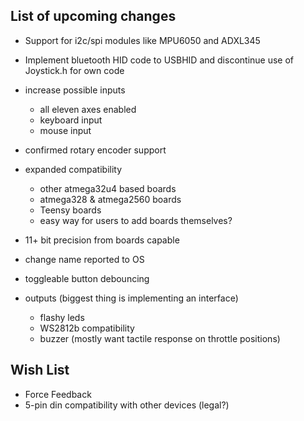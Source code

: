## List of upcoming changes 

- Support for i2c/spi modules like MPU6050 and ADXL345

- Implement bluetooth HID code to USBHID and discontinue use of Joystick.h for own code

- increase possible inputs
    - all eleven axes enabled
    - keyboard input
    - mouse input

- confirmed rotary encoder support

- expanded compatibility
    - other atmega32u4 based boards
    - atmega328 & atmega2560 boards
    - Teensy boards
    - easy way for users to add boards themselves?

- 11+ bit precision from boards capable
- change name reported to OS
- toggleable button debouncing
- outputs (biggest thing is implementing an interface)
    - flashy leds
    - WS2812b compatibility 
    - buzzer (mostly want tactile response on throttle positions)



## Wish List 

- Force Feedback
- 5-pin din compatibility with other devices (legal?)
